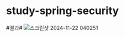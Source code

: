 # study-spring-security

#결과#
![스크린샷 2024-11-22 040251](https://github.com/user-attachments/assets/7da748c9-63bf-46b3-8c18-c9e4b3cf8066)
